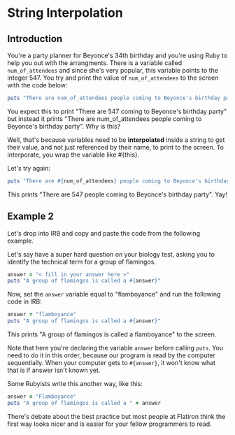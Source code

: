 # String Interpolation

## Introduction

You're a party planner for Beyonce's 34th birthday and you're using Ruby to help you out with the arrangments. There is a variable called `num_of_attendees` and since she's very popular, this variable points to the integer 547. You try and print the value of `num_of_attendees` to the screen with the code below:

```ruby
puts "There are num_of_attendees people coming to Beyonce's birthday party"
```

You expect this to print "There are 547 coming to Beyonce's birthday party" but instead it prints "There are num_of_attendees people coming to Beyonce's birthday party". Why is this?

Well, that's because variables need to be **interpolated** inside a string to get their value, and not just referenced by their name, to print to the screen. To interporate, you wrap the variable like #{this}. 

Let's try again:

```ruby
puts "There are #{num_of_attendees} people coming to Beyonce's birthday party"
```

This prints "There are 547 people coming to Beyonce's birthday party". Yay!

## Example 2

Let's drop into IRB and copy and paste the code from the following example. 

Let's say have a super hard question on your biology test, asking you to identify the technical term for a group of flamingos. 



```ruby
answer = "< fill in your answer here >"
puts "A group of flamingos is called a #{answer}"
```

Now, set the `answer` variable equal to "flamboyance" and run the following code in IRB: 

```ruby
answer = "flamboyance"
puts "A group of flamingos is called a #{answer}"
```

This prints "A group of flamingos is called a flamboyance" to the screen.

Note that here you're declaring the variable `answer` before calling `puts`. You need to do it in this order, because our program is read by the computer sequentially. When your computer gets to `#{answer}`, it won't know what that is if answer isn't known yet.

Some Rubyists write this another way, like this:

```ruby
answer = "Flamboyance"
puts "A group of flamingos is called a " + answer
```

There's debate about the best practice but most people at Flatiron think the first way looks nicer and is easier for your fellow programmers to read.
